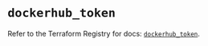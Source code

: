 # `dockerhub_token`

Refer to the Terraform Registry for docs: [`dockerhub_token`](https://registry.terraform.io/providers/barnabyshearer/dockerhub/0.0.15/docs/resources/token).
